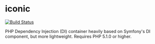 iconic
=====

[![Build Status](https://secure.travis-ci.org/ehough/iconic.png)](http://travis-ci.org/ehough/iconic)

PHP Dependency Injection (DI) container heavily based on Symfony's DI component, but more lightweight. Requires PHP 5.1.0 or higher.
